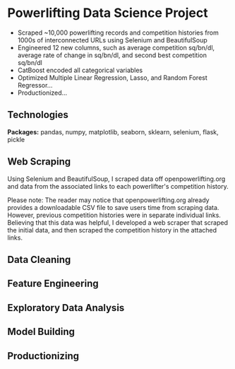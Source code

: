 # Powerlifting Data Science Project
* Scraped ~10,000 powerlifting records and competition histories from 1000s of interconnected URLs using Selenium and BeautifulSoup
* Engineered 12 new columns, such as average competition sq/bn/dl, average rate of change in sq/bn/dl, and second best competition sq/bn/dl
* CatBoost encoded all categorical variables
* Optimized Multiple Linear Regression, Lasso, and Random Forest Regressor...
* Productionized...

## Technologies
**Packages:** pandas, numpy, matplotlib, seaborn, sklearn, selenium, flask, pickle


## Web Scraping
Using Selenium and BeautifulSoup, I scraped data off openpowerlifting.org and data from the associated links to each powerlifter's competition history. 

Please note: The reader may notice that openpowerlifting.org already provides a downloadable CSV file to save users time from scraping data. However, previous competition histories were in separate individual links. Believing that this data was helpful, I developed a web scraper that scraped the initial data, and then scraped the competition history in the attached links.

## Data Cleaning

## Feature Engineering

## Exploratory Data Analysis

## Model Building

## Productionizing

